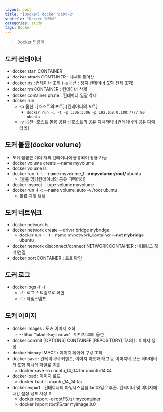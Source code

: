 ```yaml
---
layout: post
title: "[Docker] docker 명령어-2"
subtitle: "Docker 명령어"
categories: study
tags: Docker
---
```

> Docker 명령어

## 도커 컨테이너
- docker start CONTAINER
- docker attach CONTAINER : 내부로 들어감
- docker ps : 컨테이너 조회 (-a 옵션 : 정지 컨테이너 포함 전체 조회)
- docker rm CONTAINER : 컨테이너 삭제
- docker container prune : 컨테이너 일괄 삭제
- docker run  
  - -p 옵션 : \[호스트의 포트]:[컨테이너의 포트]
    - `docker run -i -t -p 3306:3306 -p 192.168.0.100:7777:80 ubuntu`
  - -v 옵션 : 호스트 볼륨 공유 : \[호스트의 공유 디렉터리]:[컨테이너의 공유 디렉터리]

## 도커 볼륨(docker volume)
- 도커 볼륨은 여러 개의 컨테이너에 공유되어 활용 가능
- docker volume create --name myvolume
- docker volume ls
- docker run -i -t --name myvolume_1 **-v myvolume:/root/** ubuntu
  - \[볼륨 명]:[컨테이너의 공유 디렉터리]
- docker inspect --type volume myvolume
- docker run -i -t --name volume_auto -v /root ubuntu
  - 볼륨 자동 생성

## 도커 네트워크
- docker network ls
- docker network create --driver bridge mybridge
  - docker run -i -t --name mynetwork_container **--net mybridge** ubuntu
- docker network disconnect/connect NETWORK CONTAINER : 네트워크 끊기/연결
- docker port CONTAINER : 포트 확인

## 도커 로그
- docker logs -f -t
  - -f : 로그 스트림으로 확인
  - -t : 타임스탬프


## 도커 이미지
- docker images : 도커 이미지 조회
  - --filter "label=key=value" : 이미지 조회 옵션
- docker commit \[OPTIONS] CONTAINER \[REPOSITORY[:TAG]] : 이미지 생성
- docker history IMAGE : 이미지 레이어 구성 조회
- docker save : 컨테이너의 커맨드, 이미지 이름과 태그 등 이미지의 모든 메타데이터 포함 하나의 파일로 추출
  - docker save -o ubuntu_14_04.tar ubuntu:14.04
- docker load : 이미지 로드
  - docker load -i ubuntu_14_04.tar
- docker export : 컨테이너의 파일시스템을 tar 파일로 추출. 컨테이너 및 이미지에 대한 설정 정보 저장 X
  - docker export -o rootFS.tar mycontainer
  - docker import rootFS.tar myimage:0.0